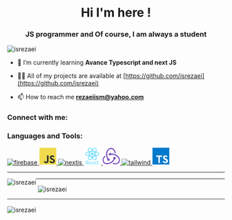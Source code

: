 <h1 align="center">Hi I'm here !</h1>
<h3 align="center">JS programmer and Of course, I am always a student</h3>

<p align="left"> <img src="https://komarev.com/ghpvc/?username=isrezaei&label=Profile%20views&color=0e75b6&style=flat" alt="isrezaei" /> </p>

- 🌱 I’m currently learning **Avance Typescript and next JS**

- 👨‍💻 All of my projects are available at [https://github.com/isrezaei](https://github.com/isrezaei)

- 📫 How to reach me **rezaeiism@yahoo.com**

<h3 align="left">Connect with me:</h3>
<p align="left">
</p>

<h3 align="left">Languages and Tools:</h3>
<p align="left"> <a href="https://firebase.google.com/" target="_blank" rel="noreferrer"> <img src="https://www.vectorlogo.zone/logos/firebase/firebase-icon.svg" alt="firebase" width="40" height="40"/> </a> <a href="https://developer.mozilla.org/en-US/docs/Web/JavaScript" target="_blank" rel="noreferrer"> <img src="https://raw.githubusercontent.com/devicons/devicon/master/icons/javascript/javascript-original.svg" alt="javascript" width="40" height="40"/> </a> <a href="https://nextjs.org/" target="_blank" rel="noreferrer"> <img src="https://cdn.worldvectorlogo.com/logos/nextjs-2.svg" alt="nextjs" width="40" height="40"/> </a> <a href="https://reactjs.org/" target="_blank" rel="noreferrer"> <img src="https://raw.githubusercontent.com/devicons/devicon/master/icons/react/react-original-wordmark.svg" alt="react" width="40" height="40"/> </a> <a href="https://redux.js.org" target="_blank" rel="noreferrer"> <img src="https://raw.githubusercontent.com/devicons/devicon/master/icons/redux/redux-original.svg" alt="redux" width="40" height="40"/> </a> <a href="https://tailwindcss.com/" target="_blank" rel="noreferrer"> <img src="https://www.vectorlogo.zone/logos/tailwindcss/tailwindcss-icon.svg" alt="tailwind" width="40" height="40"/> </a> <a href="https://www.typescriptlang.org/" target="_blank" rel="noreferrer"> <img src="https://raw.githubusercontent.com/devicons/devicon/master/icons/typescript/typescript-original.svg" alt="typescript" width="40" height="40"/> </a> </p>
<hr/>
<p><img align="left" src="https://github-readme-stats.vercel.app/api/top-langs?username=isrezaei&show_icons=true&locale=en&layout=compact" alt="isrezaei" /></p>
<hr/>
<p>&nbsp;<img align="center" src="https://github-readme-stats.vercel.app/api?username=isrezaei&show_icons=true&locale=en" alt="isrezaei" /></p>
<hr/>
<p><img align="center" src="https://github-readme-streak-stats.herokuapp.com/?user=isrezaei&" alt="isrezaei" /></p>

